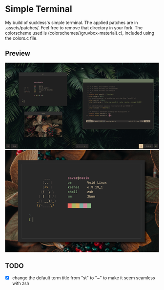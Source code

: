 # Simple Terminal
My build of suckless's simple terminal.
The applied patches are in .assets/patches/. Feel free to remove that directory in your fork.
The colorscheme used is (colorschemes/)gruvbox-material(.c), included using the colors.c file.

## Preview
<img src=.assets/preview2.png />
<img src=.assets/preview.png />

## TODO
- [x] change the default term title from "st" to "~" to make it seem seamless with zsh

